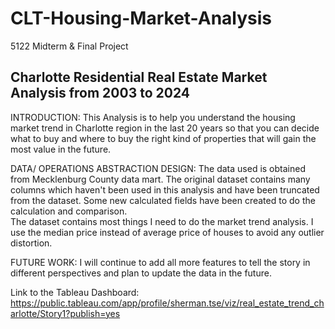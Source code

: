 # CLT-Housing-Market-Analysis
5122 Midterm & Final Project

## Charlotte Residential Real Estate Market Analysis from 2003 to 2024

INTRODUCTION: This Analysis is to help you understand the housing market trend in Charlotte region in the last 
20 years so that you can decide what to buy and where to buy the right kind of properties that will gain the most value in the future.

DATA/ OPERATIONS ABSTRACTION DESIGN: The data used is obtained from Mecklenburg County data mart. The original dataset contains many columns which haven't been
used in this analysis and have been truncated from the dataset. Some new calculated fields have been created to do the calculation and comparison.  
The dataset contains most things I need to do the market trend analysis. I use the median price instead of average price of houses to avoid any outlier distortion.

FUTURE WORK: I will continue to add all more features to tell the story in different perspectives and plan to update the data in the future.

Link to the Tableau Dashboard: https://public.tableau.com/app/profile/sherman.tse/viz/real_estate_trend_charlotte/Story1?publish=yes

